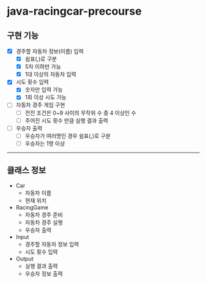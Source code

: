 # java-racingcar-precourse

## 구현 기능
- [x] 경주할 자동차 정보(이름) 입력
  - [x] 쉼표(,)로 구분
  - [x] 5자 이하만 가능
  - [x] 1대 이상의 자동차 입력
- [x] 시도 횟수 입력
  - [x] 숫자만 입력 가능
  - [x] 1회 이상 시도 가능
- [ ] 자동차 경주 게임 구현
  - [ ] 전진 조건은 0~9 사이의 무작위 수 중 4 이상인 수
  - [ ] 주어진 시도 횟수 만큼 실행 결과 출력
- [ ] 우승자 출력
  - [ ] 우승자가 여러명인 경우 쉼표(,)로 구분
  - [ ] 우승자는 1명 이상

---

## 클래스 정보
- Car
  - 자동차 이름
  - 현재 위치
- RacingGame
  - 자동차 경주 준비
  - 자동차 경주 실행
  - 우승자 출력
- Input
  - 경주할 자동차 정보 입력
  - 시도 횟수 입력
- Output
  - 실행 결과 출력
  - 우승자 정보 출력
